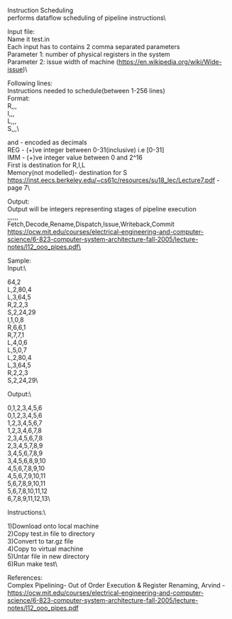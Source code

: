 Instruction Scheduling\
performs dataflow scheduling of pipeline instructions\

Input file:\
Name it test.in\
Each input has to contains 2 comma separated parameters\
Parameter 1: number of physical registers in the system\
Parameter 2: issue width of machine (https://en.wikipedia.org/wiki/Wide-issue)\

Following lines:\
Instructions needed to schedule(between 1-256 lines)\
Format:\
  R,<REG>,<REG>,<REG>\
  I,<REG>,<REG>,<IMM>\
  L,<REG>,<IMM>,<REG>\
  S,<REG>,<IMM>,<REG>\
  
  <REG> and <IMM> - encoded as decimals\
  REG - (+)ve integer between 0-31(inclusive) i.e [0-31]\
  IMM - (+)ve integer value between 0 and 2^16\
  First <REG> is destination for R,I,L\
  Memory(not modelled)- destination for S\
  https://inst.eecs.berkeley.edu/~cs61c/resources/su18_lec/Lecture7.pdf - page 7\

Output:\
  Output will be integers representing stages of pipeline execution\
  <FE>,<DE>,<RE>,<DI>,<IS>,<WB>,<CO>\
  Fetch,Decode,Rename,Dispatch,Issue,Writeback,Commit\
  https://ocw.mit.edu/courses/electrical-engineering-and-computer-science/6-823-computer-system-architecture-fall-2005/lecture-notes/l12_ooo_pipes.pdf\
  
Sample:\
Input:\

64,2\
L,2,80,4\
L,3,64,5\
R,2,2,3\
S,2,24,29\
I,1,0,8\
R,6,6,1\
R,7,7,1\
L,4,0,6\
L,5,0,7\
L,2,80,4\
L,3,64,5\
R,2,2,3\
S,2,24,29\

Output:\

0,1,2,3,4,5,6\
0,1,2,3,4,5,6\
1,2,3,4,5,6,7\
1,2,3,4,6,7,8\
2,3,4,5,6,7,8\
2,3,4,5,7,8,9\
3,4,5,6,7,8,9\
3,4,5,6,8,9,10\
4,5,6,7,8,9,10\
4,5,6,7,9,10,11\
5,6,7,8,9,10,11\
5,6,7,8,10,11,12\
6,7,8,9,11,12,13\

Instructions:\

1)Download onto local machine\
2)Copy test.in file to directory\
3)Convert to tar.gz file\
4)Copy to virtual machine\
5)Untar file in new directory\
6)Run make test\

References:\
Complex Pipelining- Out of Order Execution & Register Renaming, Arvind - https://ocw.mit.edu/courses/electrical-engineering-and-computer-science/6-823-computer-system-architecture-fall-2005/lecture-notes/l12_ooo_pipes.pdf


  
  
  
  
  
